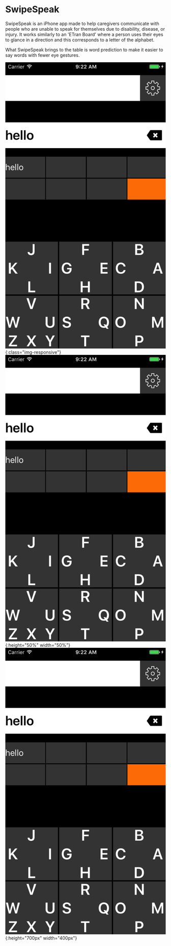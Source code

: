 # SwipeSpeak

SwipeSpeak is an iPhone app made to help caregivers communicate with people who
are unable to speak for themselves due to disability, disease, or injury.  It
works similarly to an 'ETran Board' where a person uses their eyes to glance in
a direction and this corresponds to a letter of the alphabet.

What SwipeSpeak brings to the table is word prediction to make it easier to say
words with fewer eye gestures.

![2 Swipe ScreenShot](/media/ScreenShot2Swipe.png){:class="img-responsive"}
![2 Swipe ScreenShot](/media/ScreenShot2Swipe.png){:height="50%" width="50%"}
![2 Swipe ScreenShot](/media/ScreenShot2Swipe.png){:height="700px" width="400px"}
